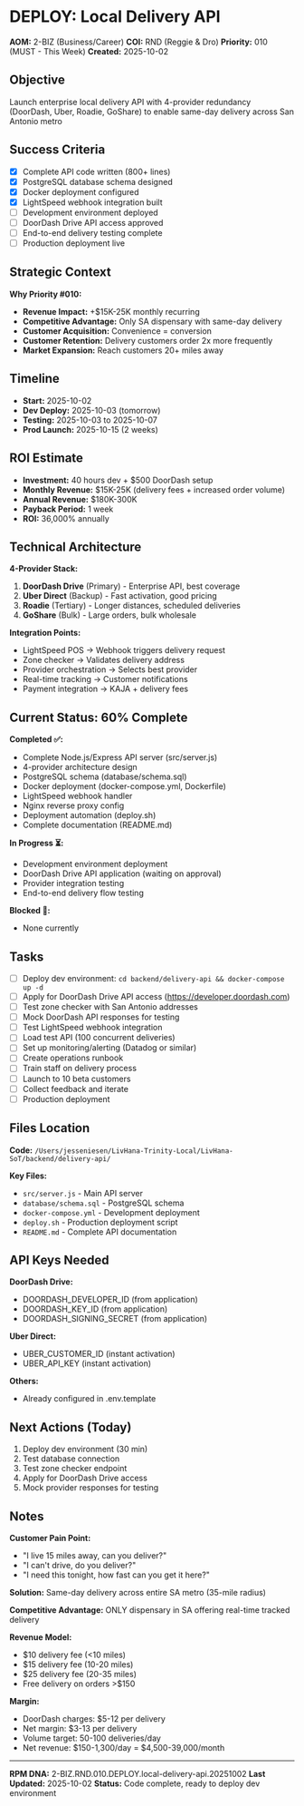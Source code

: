 # DEPLOY: Local Delivery API

**AOM:** 2-BIZ (Business/Career)
**COI:** RND (Reggie & Dro)
**Priority:** 010 (MUST - This Week)
**Created:** 2025-10-02

## Objective
Launch enterprise local delivery API with 4-provider redundancy (DoorDash, Uber, Roadie, GoShare) to enable same-day delivery across San Antonio metro

## Success Criteria
- [x] Complete API code written (800+ lines)
- [x] PostgreSQL database schema designed
- [x] Docker deployment configured
- [x] LightSpeed webhook integration built
- [ ] Development environment deployed
- [ ] DoorDash Drive API access approved
- [ ] End-to-end delivery testing complete
- [ ] Production deployment live

## Strategic Context
**Why Priority #010:**
- **Revenue Impact:** +$15K-25K monthly recurring
- **Competitive Advantage:** Only SA dispensary with same-day delivery
- **Customer Acquisition:** Convenience = conversion
- **Customer Retention:** Delivery customers order 2x more frequently
- **Market Expansion:** Reach customers 20+ miles away

## Timeline
- **Start:** 2025-10-02
- **Dev Deploy:** 2025-10-03 (tomorrow)
- **Testing:** 2025-10-03 to 2025-10-07
- **Prod Launch:** 2025-10-15 (2 weeks)

## ROI Estimate
- **Investment:** 40 hours dev + $500 DoorDash setup
- **Monthly Revenue:** $15K-25K (delivery fees + increased order volume)
- **Annual Revenue:** $180K-300K
- **Payback Period:** 1 week
- **ROI:** 36,000% annually

## Technical Architecture
**4-Provider Stack:**
1. **DoorDash Drive** (Primary) - Enterprise API, best coverage
2. **Uber Direct** (Backup) - Fast activation, good pricing
3. **Roadie** (Tertiary) - Longer distances, scheduled deliveries
4. **GoShare** (Bulk) - Large orders, bulk wholesale

**Integration Points:**
- LightSpeed POS → Webhook triggers delivery request
- Zone checker → Validates delivery address
- Provider orchestration → Selects best provider
- Real-time tracking → Customer notifications
- Payment integration → KAJA + delivery fees

## Current Status: 60% Complete
**Completed ✅:**
- Complete Node.js/Express API server (src/server.js)
- 4-provider architecture design
- PostgreSQL schema (database/schema.sql)
- Docker deployment (docker-compose.yml, Dockerfile)
- LightSpeed webhook handler
- Nginx reverse proxy config
- Deployment automation (deploy.sh)
- Complete documentation (README.md)

**In Progress ⏳:**
- Development environment deployment
- DoorDash Drive API application (waiting on approval)
- Provider integration testing
- End-to-end delivery flow testing

**Blocked 🚫:**
- None currently

## Tasks
- [ ] Deploy dev environment: `cd backend/delivery-api && docker-compose up -d`
- [ ] Apply for DoorDash Drive API access (https://developer.doordash.com)
- [ ] Test zone checker with San Antonio addresses
- [ ] Mock DoorDash API responses for testing
- [ ] Test LightSpeed webhook integration
- [ ] Load test API (100 concurrent deliveries)
- [ ] Set up monitoring/alerting (Datadog or similar)
- [ ] Create operations runbook
- [ ] Train staff on delivery process
- [ ] Launch to 10 beta customers
- [ ] Collect feedback and iterate
- [ ] Production deployment

## Files Location
**Code:** `/Users/jesseniesen/LivHana-Trinity-Local/LivHana-SoT/backend/delivery-api/`

**Key Files:**
- `src/server.js` - Main API server
- `database/schema.sql` - PostgreSQL schema
- `docker-compose.yml` - Development deployment
- `deploy.sh` - Production deployment script
- `README.md` - Complete API documentation

## API Keys Needed
**DoorDash Drive:**
- DOORDASH_DEVELOPER_ID (from application)
- DOORDASH_KEY_ID (from application)
- DOORDASH_SIGNING_SECRET (from application)

**Uber Direct:**
- UBER_CUSTOMER_ID (instant activation)
- UBER_API_KEY (instant activation)

**Others:**
- Already configured in .env.template

## Next Actions (Today)
1. Deploy dev environment (30 min)
2. Test database connection
3. Test zone checker endpoint
4. Apply for DoorDash Drive access
5. Mock provider responses for testing

## Notes
**Customer Pain Point:**
- "I live 15 miles away, can you deliver?"
- "I can't drive, do you deliver?"
- "I need this tonight, how fast can you get it here?"

**Solution:**
Same-day delivery across entire SA metro (35-mile radius)

**Competitive Advantage:**
ONLY dispensary in SA offering real-time tracked delivery

**Revenue Model:**
- $10 delivery fee (<10 miles)
- $15 delivery fee (10-20 miles)
- $25 delivery fee (20-35 miles)
- Free delivery on orders >$150

**Margin:**
- DoorDash charges: $5-12 per delivery
- Net margin: $3-13 per delivery
- Volume target: 50-100 deliveries/day
- Net revenue: $150-1,300/day = $4,500-39,000/month

---
**RPM DNA:** 2-BIZ.RND.010.DEPLOY.local-delivery-api.20251002
**Last Updated:** 2025-10-02
**Status:** Code complete, ready to deploy dev environment

<!-- Optimized: 2025-10-02 -->
